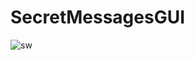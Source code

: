 # SecretMessagesGUI

![sw](https://user-images.githubusercontent.com/46600937/53985399-c665e600-411b-11e9-8aec-25cb3162e50e.png)
